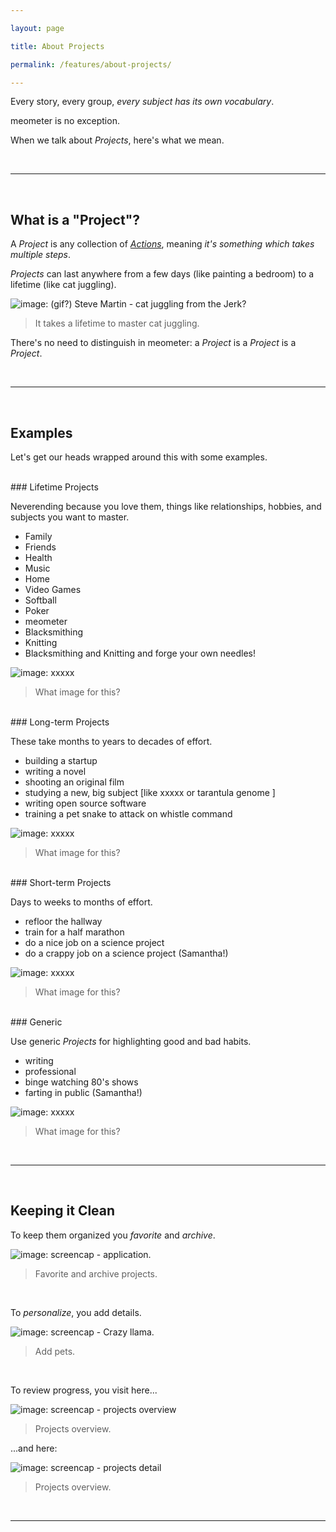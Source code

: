 ```yaml
---

layout: page

title: About Projects

permalink: /features/about-projects/

---
```


<!-- calls to action -->
[beta-signup]: https://beta.meometer.com

<!-- contact -->
[twitter]: https://twitter.com/meometer

<!-- local -->
[investors]: /investors/
[about-actions]: /features/about-actions/
[about-intents]: /features/about-intents/
[about-projects]: /features/about-projects/
[about-nudges]: /features/about-nudges/

<!-- in page -->
<!-- [we-want]: /investors/#we-want -->

<!-- external -->
<!-- [film-thief]: https://imdb.com/thief -->

<!-- images -->
[image-001]: https://meometer.github.io/assets/image-001.jpg "Title 001"
[image-002]: https://meometer.github.io/assets/image-002.jpg "Title 002"
[image-003]: https://meometer.github.io/assets/image-003.jpg "Title 003"
[image-004]: https://meometer.github.io/assets/image-004.jpg "Title 004"
[image-005]: https://meometer.github.io/assets/image-005.jpg "Title 005"
[image-006]: https://meometer.github.io/assets/image-006.jpg "Title 006"
[image-007]: https://meometer.github.io/assets/image-007.jpg "Title 007"
[image-008]: https://meometer.github.io/assets/image-008.jpg "Title 008"
[image-009]: https://meometer.github.io/assets/image-009.jpg "Title 009"
[image-010]: https://meometer.github.io/assets/image-010.jpg "Title 010"
[image-011]: https://meometer.github.io/assets/image-011.jpg "Title 011"

<!-- /links -->

Every story, every group, _every subject has its own vocabulary_.

meometer is no exception.

When we talk about _Projects_, here's what we mean.

<br />

---

<br />

## What is a "Project"?

A _Project_ is any collection of [_Actions_][about-actions], meaning _it's something which takes multiple steps_.

_Projects_ can last anywhere from a few days (like painting a bedroom) to a lifetime (like cat juggling).

![image: (gif?) Steve Martin - cat juggling from the Jerk?][image-001]

> It takes a lifetime to master cat juggling.

There's no need to distinguish in meometer: a _Project_ is a _Project_ is a _Project_.

<br />

---

<br />

## Examples

Let's get our heads wrapped around this with some examples.


<br />
### Lifetime Projects

Neverending because you love them, things like relationships, hobbies, and subjects you want to master.

- Family
- Friends
- Health
- Music
- Home
- Video Games
- Softball
- Poker
- meometer
- Blacksmithing
- Knitting
- Blacksmithing and Knitting and forge your own needles!

![image: xxxxx][image-002]

> What image for this?


<br />
### Long-term Projects

These take months to years to decades of effort.

- building a startup
- writing a novel
- shooting an original film
- studying a new, big subject [like xxxxx or tarantula genome ]
- writing open source software
- training a pet snake to attack on whistle command

![image: xxxxx][image-003]

> What image for this?


<br />
### Short-term Projects

Days to weeks to months of effort.

- refloor the hallway
- train for a half marathon
- do a nice job on a science project
- do a crappy job on a science project (Samantha!)

![image: xxxxx][image-004]

> What image for this?


<br />
### Generic

Use generic _Projects_ for highlighting good and bad habits.

- writing
- professional
- binge watching 80's shows
- farting in public (Samantha!)

![image: xxxxx][image-005]

> What image for this?

<br />

---

<br />

## Keeping it Clean

To keep them organized you _favorite_ and _archive_.

![image: screencap - application.][image-006]

> Favorite and archive projects.

<br />

To _personalize_, you add details.

![image: screencap - Crazy llama.][image-007]

> Add pets.

<br />

To review progress, you visit here...

![image: screencap - projects overview][image-008]

> Projects overview.

...and here:

![image: screencap - projects detail][image-009]

> Projects overview.


<br />

---

<br />

